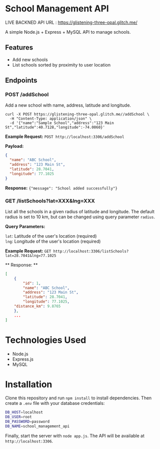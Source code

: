 # School Management API
LIVE BACKNED API URL : https://glistening-three-opal.glitch.me/

A simple Node.js + Express + MySQL API to manage schools.

## Features

- Add new schools
- List schools sorted by proximity to user location

## Endpoints

### POST /addSchool


Add a new school with name, address, latitude and longitude.

```
curl -X POST https://glistening-three-opal.glitch.me//addSchool \
  -H "Content-Type: application/json" \
  -d '{"name":"Sample School","address":"123 Main St","latitude":40.7128,"longitude":-74.0060}'

```

**Example Request:** `POST http://localhost:3306/addSchool`

**Payload:**
```json
{
  "name": "ABC School",
  "address": "123 Main St",
  "latitude": 28.7041,
  "longitude": 77.1025
}
```

**Response:** `{"message": "School added successfully"}`

### GET /listSchools?lat=XXX&lng=XXX




List all the schools in a given radius of latitude and longitude.
The default radius is set to 10 km, but can be changed using query parameter `radius`.

**Query Parameters:**

`lat`: Latitude of the user's location (required)  
`lng`: Longitude of the user's location (required)

**Example Request:** `GET http://localhost:3306/listSchools?lat=28.7041&lng=77.1025`

** Response: **
```json
[
    {
        "id": 1,
        "name": "ABC School",
        "address": "123 Main St",
        "latitude": 28.7041,
        "longitude": 77.1025,
	"distance_km": 9.8765
    },
    ...
]
```

# Technologies Used
- Node.js
- Express.js
- MySQL

# Installation
Clone this repository and run `npm install` to install dependencies. Then create a `.env` file with your database credentials:
```bash
DB_HOST=localhost
DB_USER=root
DB_PASSWORD=password
DB_NAME=school_management_api
```
Finally, start the server with `node app.js`. The API will be available at `http://localhost:3306`.


